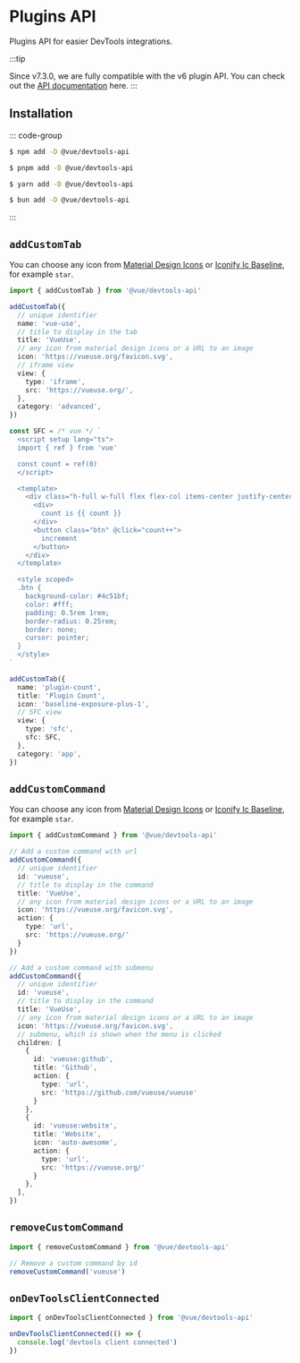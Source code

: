 # Plugins API

Plugins API for easier DevTools integrations.

:::tip

Since v7.3.0, we are fully compatible with the v6 plugin API. You can check out the [API documentation](https://devtools-v6.vuejs.org/plugin/api-reference.html) here.
:::

## Installation

::: code-group

```sh [npm]
$ npm add -D @vue/devtools-api
```

```sh [pnpm]
$ pnpm add -D @vue/devtools-api
```

```sh [yarn]
$ yarn add -D @vue/devtools-api
```

```sh [bun]
$ bun add -D @vue/devtools-api
```

:::

## `addCustomTab`

You can choose any icon from [Material Design Icons](https://fonts.google.com/icons) or [Iconify Ic Baseline](https://icones.netlify.app/collection/ic?variant=Baseline), for example `star`.

```ts
import { addCustomTab } from '@vue/devtools-api'

addCustomTab({
  // unique identifier
  name: 'vue-use',
  // title to display in the tab
  title: 'VueUse',
  // any icon from material design icons or a URL to an image
  icon: 'https://vueuse.org/favicon.svg',
  // iframe view
  view: {
    type: 'iframe',
    src: 'https://vueuse.org/',
  },
  category: 'advanced',
})

const SFC = /* vue */ `
  <script setup lang="ts">
  import { ref } from 'vue'

  const count = ref(0)
  </script>

  <template>
    <div class="h-full w-full flex flex-col items-center justify-center">
      <div>
        count is {{ count }}
      </div>
      <button class="btn" @click="count++">
        increment
      </button>
    </div>
  </template>

  <style scoped>
  .btn {
    background-color: #4c51bf;
    color: #fff;
    padding: 0.5rem 1rem;
    border-radius: 0.25rem;
    border: none;
    cursor: pointer;
  }
  </style>
`

addCustomTab({
  name: 'plugin-count',
  title: 'Plugin Count',
  icon: 'baseline-exposure-plus-1',
  // SFC view
  view: {
    type: 'sfc',
    sfc: SFC,
  },
  category: 'app',
})
```

## `addCustomCommand`

You can choose any icon from [Material Design Icons](https://fonts.google.com/icons) or [Iconify Ic Baseline](https://icones.netlify.app/collection/ic?variant=Baseline), for example `star`.

```ts
import { addCustomCommand } from '@vue/devtools-api'

// Add a custom command with url
addCustomCommand({
  // unique identifier
  id: 'vueuse',
  // title to display in the command
  title: 'VueUse',
  // any icon from material design icons or a URL to an image
  icon: 'https://vueuse.org/favicon.svg',
  action: {
    type: 'url',
    src: 'https://vueuse.org/'
  }
})

// Add a custom command with submenu
addCustomCommand({
  // unique identifier
  id: 'vueuse',
  // title to display in the command
  title: 'VueUse',
  // any icon from material design icons or a URL to an image
  icon: 'https://vueuse.org/favicon.svg',
  // submenu, which is shown when the menu is clicked
  children: [
    {
      id: 'vueuse:github',
      title: 'Github',
      action: {
        type: 'url',
        src: 'https://github.com/vueuse/vueuse'
      }
    },
    {
      id: 'vueuse:website',
      title: 'Website',
      icon: 'auto-awesome',
      action: {
        type: 'url',
        src: 'https://vueuse.org/'
      }
    },
  ],
})
```

## `removeCustomCommand`

```ts
import { removeCustomCommand } from '@vue/devtools-api'

// Remove a custom command by id
removeCustomCommand('vueuse')
```

## `onDevToolsClientConnected`

```ts
import { onDevToolsClientConnected } from '@vue/devtools-api'

onDevToolsClientConnected(() => {
  console.log('devtools client connected')
})
```
